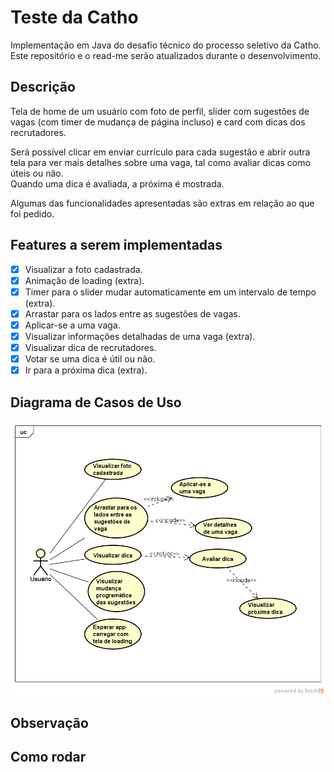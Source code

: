 # Teste da Catho
Implementação em Java do desafio técnico do processo seletivo da Catho. Este repositório e o read-me serão atualizados durante o desenvolvimento.

## Descrição
Tela de home de um usuário com foto de perfil, slider com sugestões de vagas (com timer de mudança de página incluso) e card com dicas dos recrutadores.  
  
Será possível clicar em enviar currículo para cada sugestão e abrir outra tela para ver mais detalhes sobre uma vaga, tal como avaliar dicas como úteis ou não.  
Quando uma dica é avaliada, a próxima é mostrada.  
  
Algumas das funcionalidades apresentadas são extras em relação ao que foi pedido.  

## Features a serem implementadas
- [X] Visualizar a foto cadastrada. 
- [X] Animação de loading (extra). 
- [X] Timer para o slider mudar automaticamente em um intervalo de tempo (extra).
- [X] Arrastar para os lados entre as sugestões de vagas.
- [X] Aplicar-se a uma vaga.
- [X] Visualizar informações detalhadas de uma vaga (extra).
- [X] Visualizar dica de recrutadores.
- [X] Votar se uma dica é útil ou não.
- [X] Ir para a próxima dica (extra).

## Diagrama de Casos de Uso
![Diagrama de Casos de Uso](/img/DiagramaTesteCatho.png)

## Observação

## Como rodar


